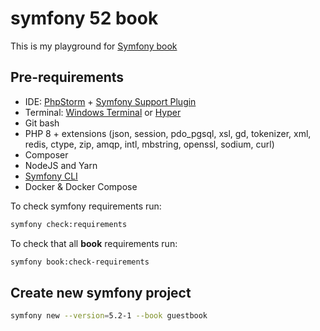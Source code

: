 # symfony 52 book
This is my playground for [Symfony book](https://symfony.com/book)

## Pre-requirements
- IDE: [PhpStorm](https://www.jetbrains.com/phpstorm/) + [Symfony Support Plugin](https://plugins.jetbrains.com/plugin/7219-symfony-support)
- Terminal: [Windows Terminal](https://aka.ms/terminal) or [Hyper](https://hyper.is/)
- Git bash
- PHP 8 + extensions (json, session, pdo_pgsql, xsl, gd, tokenizer, xml, redis, ctype, zip, amqp, intl, mbstring, openssl, sodium, curl)
- Composer
- NodeJS and Yarn
- [Symfony CLI](https://symfony.com/download)
- Docker & Docker Compose

To check symfony requirements run:
```bash
symfony check:requirements
```

To check that all **book** requirements run:
```bash
symfony book:check-requirements
```

## Create new symfony project

```bash
symfony new --version=5.2-1 --book guestbook
```
